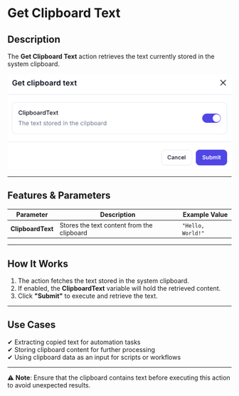 # **Get Clipboard Text**

## Description

The **Get Clipboard Text** action retrieves the text currently stored in the system clipboard.

![alt text](get-clipboard-text-1.png)

---

## **Features & Parameters**

| Parameter      | Description                              | Example Value |
|---------------|------------------------------------------|---------------|
| **ClipboardText** | Stores the text content from the clipboard | `"Hello, World!"` |

---

## **How It Works**

1. The action fetches the text stored in the system clipboard.
2. If enabled, the **ClipboardText** variable will hold the retrieved content.
3. Click **"Submit"** to execute and retrieve the text.

---

## **Use Cases**

✔ Extracting copied text for automation tasks  
✔ Storing clipboard content for further processing  
✔ Using clipboard data as an input for scripts or workflows  

---

⚠ **Note**: Ensure that the clipboard contains text before executing this action to avoid unexpected results.
